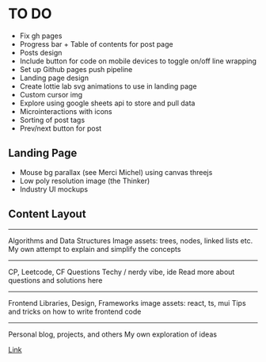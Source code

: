 # TO DO

- Fix gh pages
- Progress bar + Table of contents for post page
- Posts design
- Include button for code on mobile devices to toggle on/off line wrapping
- Set up Github pages push pipeline
- Landing page design
- Create lottie lab svg animations to use in landing page
- Custom cursor img
- Explore using google sheets api to store and pull data
- Microinteractions with icons
- Sorting of post tags
- Prev/next button for post

## Landing Page

- Mouse bg parallax (see Merci Michel) using canvas threejs
- Low poly resolution image (the Thinker)
- Industry UI mockups

## Content Layout

---

Algorithms and Data Structures
Image assets: trees, nodes, linked lists etc.
My own attempt to explain and simplify the concepts

---

CP, Leetcode, CF Questions
Techy / nerdy vibe, ide
Read more about questions and solutions here

---

Frontend Libraries, Design, Frameworks
image assets: react, ts, mui
Tips and tricks on how to write frontend code

---

Personal blog, projects, and others
My own exploration of ideas


[Link](https://michaelyql.github.io/gh-pages)
